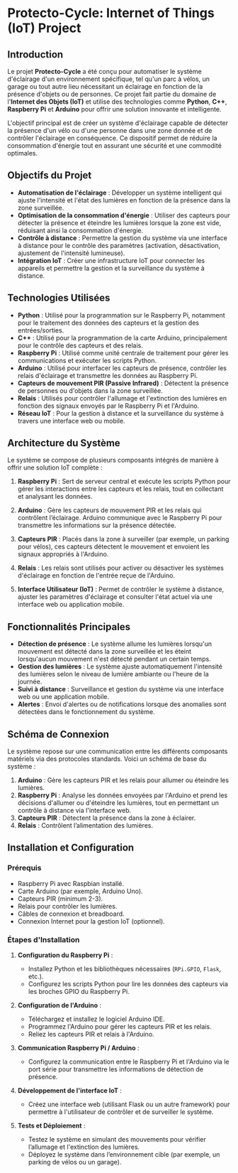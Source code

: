 # Protecto-Cycle: Internet of Things (IoT) Project

## Introduction

Le projet **Protecto-Cycle** a été conçu pour automatiser le système d'éclairage d'un environnement spécifique, tel qu'un parc à vélos, un garage ou tout autre lieu nécessitant un éclairage en fonction de la présence d'objets ou de personnes. Ce projet fait partie du domaine de l'**Internet des Objets (IoT)** et utilise des technologies comme **Python**, **C++**, **Raspberry Pi** et **Arduino** pour offrir une solution innovante et intelligente.

L'objectif principal est de créer un système d'éclairage capable de détecter la présence d'un vélo ou d'une personne dans une zone donnée et de contrôler l'éclairage en conséquence. Ce dispositif permet de réduire la consommation d'énergie tout en assurant une sécurité et une commodité optimales.

## Objectifs du Projet

- **Automatisation de l'éclairage** : Développer un système intelligent qui ajuste l'intensité et l'état des lumières en fonction de la présence dans la zone surveillée.
- **Optimisation de la consommation d'énergie** : Utiliser des capteurs pour détecter la présence et éteindre les lumières lorsque la zone est vide, réduisant ainsi la consommation d'énergie.
- **Contrôle à distance** : Permettre la gestion du système via une interface à distance pour le contrôle des paramètres (activation, désactivation, ajustement de l'intensité lumineuse).
- **Intégration IoT** : Créer une infrastructure IoT pour connecter les appareils et permettre la gestion et la surveillance du système à distance.

## Technologies Utilisées

- **Python** : Utilisé pour la programmation sur le Raspberry Pi, notamment pour le traitement des données des capteurs et la gestion des entrées/sorties.
- **C++** : Utilisé pour la programmation de la carte Arduino, principalement pour le contrôle des capteurs et des relais.
- **Raspberry Pi** : Utilisé comme unité centrale de traitement pour gérer les communications et exécuter les scripts Python.
- **Arduino** : Utilisé pour interfacer les capteurs de présence, contrôler les relais d'éclairage et transmettre les données au Raspberry Pi.
- **Capteurs de mouvement PIR (Passive Infrared)** : Détectent la présence de personnes ou d'objets dans la zone surveillée.
- **Relais** : Utilisés pour contrôler l'allumage et l'extinction des lumières en fonction des signaux envoyés par le Raspberry Pi et l'Arduino.
- **Réseau IoT** : Pour la gestion à distance et la surveillance du système à travers une interface web ou mobile.

## Architecture du Système

Le système se compose de plusieurs composants intégrés de manière à offrir une solution IoT complète :

1. **Raspberry Pi** : Sert de serveur central et exécute les scripts Python pour gérer les interactions entre les capteurs et les relais, tout en collectant et analysant les données.
   
2. **Arduino** : Gère les capteurs de mouvement PIR et les relais qui contrôlent l’éclairage. Arduino communique avec le Raspberry Pi pour transmettre les informations sur la présence détectée.

3. **Capteurs PIR** : Placés dans la zone à surveiller (par exemple, un parking pour vélos), ces capteurs détectent le mouvement et envoient les signaux appropriés à l'Arduino.

4. **Relais** : Les relais sont utilisés pour activer ou désactiver les systèmes d'éclairage en fonction de l'entrée reçue de l'Arduino.

5. **Interface Utilisateur (IoT)** : Permet de contrôler le système à distance, ajuster les paramètres d'éclairage et consulter l'état actuel via une interface web ou application mobile.

## Fonctionnalités Principales

- **Détection de présence** : Le système allume les lumières lorsqu'un mouvement est détecté dans la zone surveillée et les éteint lorsqu'aucun mouvement n'est détecté pendant un certain temps.
- **Gestion des lumières** : Le système ajuste automatiquement l'intensité des lumières selon le niveau de lumière ambiante ou l'heure de la journée.
- **Suivi à distance** : Surveillance et gestion du système via une interface web ou une application mobile.
- **Alertes** : Envoi d'alertes ou de notifications lorsque des anomalies sont détectées dans le fonctionnement du système.

## Schéma de Connexion

Le système repose sur une communication entre les différents composants matériels via des protocoles standards. Voici un schéma de base du système :

1. **Arduino** : Gère les capteurs PIR et les relais pour allumer ou éteindre les lumières.
2. **Raspberry Pi** : Analyse les données envoyées par l'Arduino et prend les décisions d'allumer ou d'éteindre les lumières, tout en permettant un contrôle à distance via l'interface web.
3. **Capteurs PIR** : Détectent la présence dans la zone à éclairer.
4. **Relais** : Contrôlent l’alimentation des lumières.

## Installation et Configuration

### Prérequis

- Raspberry Pi avec Raspbian installé.
- Carte Arduino (par exemple, Arduino Uno).
- Capteurs PIR (minimum 2-3).
- Relais pour contrôler les lumières.
- Câbles de connexion et breadboard.
- Connexion Internet pour la gestion IoT (optionnel).

### Étapes d'Installation

1. **Configuration du Raspberry Pi** :
   - Installez Python et les bibliothèques nécessaires (`RPi.GPIO`, `Flask`, etc.).
   - Configurez les scripts Python pour lire les données des capteurs via les broches GPIO du Raspberry Pi.

2. **Configuration de l'Arduino** :
   - Téléchargez et installez le logiciel Arduino IDE.
   - Programmez l'Arduino pour gérer les capteurs PIR et les relais.
   - Reliez les capteurs PIR et relais à l'Arduino.

3. **Communication Raspberry Pi / Arduino** :
   - Configurez la communication entre le Raspberry Pi et l'Arduino via le port série pour transmettre les informations de détection de présence.

4. **Développement de l'interface IoT** :
   - Créez une interface web (utilisant Flask ou un autre framework) pour permettre à l'utilisateur de contrôler et de surveiller le système.

5. **Tests et Déploiement** :
   - Testez le système en simulant des mouvements pour vérifier l’allumage et l'extinction des lumières.
   - Déployez le système dans l’environnement cible (par exemple, un parking de vélos ou un garage).
